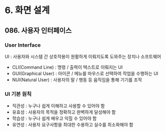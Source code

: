 # 6. 화면 설계
## 086. 사용자 인터페이스
### User Interface
UI : 사용자와 시스템 간 상호작용이 원활하게 이뤄지도록 도와주는 장치나 소프트웨어
- CLI(Command Line) : 명령 / 출력이 텍스트로 이뤄지는 UI
- GUI(Graphical User) : 아이콘 / 메뉴를 마우스로 선택하여 작업을 수행하는 UI
- NUI(Natural User) : 사용자의 말 / 행동 등 움직임을 통해 기기를 조작

### UI 기본 원칙
- 직관성 : 누구나 쉽게 이해하고 사용할 수 있어야 함
- 유효성 : 사용자의 목적을 정확하고 완벽하게 달성해야 함
- 학습성 : 누구나 쉽게 배우고 익힐 수 있어야 함
- 유연성 : 사용자 요구사항을 최대한 수용하고 실수를 최소화해야 함